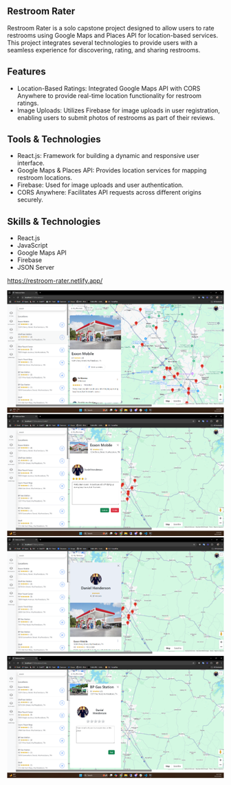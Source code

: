 ## Restroom Rater
Restroom Rater is a solo capstone project designed to allow users to rate restrooms using Google Maps and Places API for location-based services. This project integrates several technologies to provide users with a seamless experience for discovering, rating, and sharing restrooms.

## Features
* Location-Based Ratings: Integrated Google Maps API with CORS Anywhere to provide real-time location functionality for restroom ratings.
* Image Uploads: Utilizes Firebase for image uploads in user registration, enabling users to submit photos of restrooms as part of their reviews.

## Tools & Technologies
* React.js: Framework for building a dynamic and responsive user interface.
* Google Maps & Places API: Provides location services for mapping restroom locations.
* Firebase: Used for image uploads and user authentication.
* CORS Anywhere: Facilitates API requests across different origins securely.

## Skills & Technologies
* React.js
* JavaScript
* Google Maps API
* Firebase
* JSON Server


https://restroom-rater.netlify.app/

![HTTP Request/Response Cycle](./LocationList&Location.png)
![HTTP Request/Response Cycle](./EditExisting.png)
![HTTP Request/Response Cycle](./MyReviews.png)
![HTTP Request/Response Cycle](./ReviewExisting.png)
